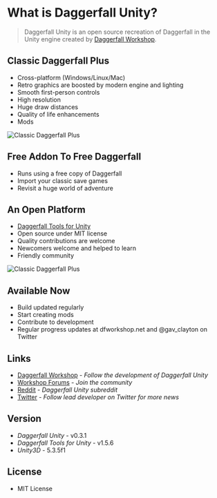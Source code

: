 # What is Daggerfall Unity?

> Daggerfall Unity is an open source recreation of Daggerfall in the Unity engine created by [Daggerfall Workshop](http://www.dfworkshop.net).

## Classic Daggerfall Plus

+ Cross-platform (Windows/Linux/Mac)
+ Retro graphics are boosted by modern engine and lighting
+ Smooth first-person controls
+ High resolution
+ Huge draw distances
+ Quality of life enhancements
+ Mods

![Classic Daggerfall Plus](http://www.dfworkshop.net/wp-content/uploads/2016/07/git-comparison.jpg)

## Free Addon To Free Daggerfall

+ Runs using a free copy of Daggerfall
+ Import your classic save games
+ Revisit a huge world of adventure

## An Open Platform

+ [Daggerfall Tools for Unity](http://www.dfworkshop.net/projects/daggerfall-tools-for-unity/features/)
+ Open source under MIT license
+ Quality contributions are welcome
+ Newcomers welcome and helped to learn
+ Friendly community

![Classic Daggerfall Plus](http://www.dfworkshop.net/wp-content/uploads/2016/07/git-dragontailmountains.jpg)

## Available Now

+ Build updated regularly
+ Start creating mods
+ Contribute to development
+ Regular progress updates at dfworkshop.net and @gav_clayton on Twitter

## Links

+ [Daggerfall Workshop](http://www.dfworkshop.net/) - *Follow the development of Daggerfall Unity*
+ [Workshop Forums](http://forums.dfworkshop.net/) - *Join the community*
+ [Reddit](https://www.reddit.com/r/daggerfallunity) - *Daggerfall Unity subreddit*
+ [Twitter](https://twitter.com/gav_clayton) - *Follow lead developer on Twitter for more news*

## Version
+ *Daggerfall Unity* - v0.3.1
+ *Daggerfall Tools for Unity* - v1.5.6
+ *Unity3D* - 5.3.5f1

## License

+ MIT License